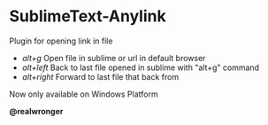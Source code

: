 SublimeText-Anylink
=======================

Plugin for opening link in file

* *alt+g*		Open file in sublime or url in default browser
* *alt+left*	Back to last file opened in sublime with "alt+g" command
* *alt+right*	Forward to last file that back from  

Now only available on Windows Platform

**@realwronger**

